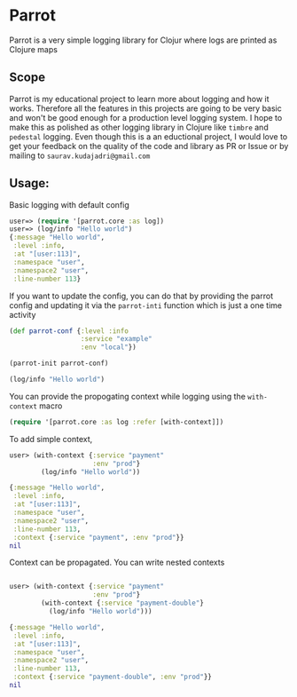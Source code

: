 # Parrot
Parrot is a very simple logging library for Clojur where logs are
printed as Clojure maps

## Scope
Parrot is my educational project to learn more about logging and how it
works. Therefore all the features in this projects are going to be very
basic and won't be good enough for a production level logging system. I
hope to make this as polished as other logging library in Clojure like
`timbre` and `pedestal` logging. Even though this is a an eductional
project, I would love to get your feedback on the quality of the code
and library as PR or Issue or by mailing to `saurav.kudajadri@gmail.com`


## Usage:

Basic logging with default config

``` clojure
user=> (require '[parrot.core :as log])
user=> (log/info "Hello world")
{:message "Hello world",
 :level :info,
 :at "[user:113]",
 :namespace "user",
 :namespace2 "user",
 :line-number 113}
```

If you want to update the config, you can do that by providing the
parrot config and updating it via the `parrot-inti` function which is
just a one time activity

``` clojure
(def parrot-conf {:level :info
                  :service "example"
                  :env "local"})

(parrot-init parrot-conf)

(log/info "Hello world")
```

You can provide the propogating context while logging using the
`with-context` macro

``` clojure
(require '[parrot.core :as log :refer [with-context]])
```

To add simple context,

``` clojure
user> (with-context {:service "payment"
                     :env "prod"}
        (log/info "Hello world"))

{:message "Hello world",
 :level :info,
 :at "[user:113]",
 :namespace "user",
 :namespace2 "user",
 :line-number 113,
 :context {:service "payment", :env "prod"}}
nil
```

Context can be propagated. You can write nested contexts

``` clojure

user> (with-context {:service "payment"
                     :env "prod"}
        (with-context {:service "payment-double"}
          (log/info "Hello world")))

{:message "Hello world",
 :level :info,
 :at "[user:113]",
 :namespace "user",
 :namespace2 "user",
 :line-number 113,
 :context {:service "payment-double", :env "prod"}}
nil
```
